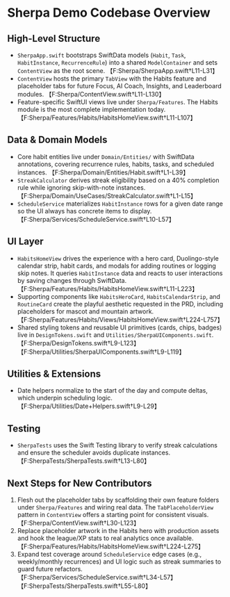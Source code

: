 # Sherpa Demo Codebase Overview

## High-Level Structure
- `SherpaApp.swift` bootstraps SwiftData models (`Habit`, `Task`, `HabitInstance`, `RecurrenceRule`) into a shared `ModelContainer` and sets `ContentView` as the root scene. 【F:Sherpa/SherpaApp.swift†L11-L31】
- `ContentView` hosts the primary `TabView` with the Habits feature and placeholder tabs for future Focus, AI Coach, Insights, and Leaderboard modules. 【F:Sherpa/ContentView.swift†L11-L130】
- Feature-specific SwiftUI views live under `Sherpa/Features`. The Habits module is the most complete implementation today. 【F:Sherpa/Features/Habits/HabitsHomeView.swift†L11-L107】

## Data & Domain Models
- Core habit entities live under `Domain/Entities/` with SwiftData annotations, covering recurrence rules, habits, tasks, and scheduled instances. 【F:Sherpa/Domain/Entities/Habit.swift†L1-L39】
- `StreakCalculator` derives streak eligibility based on a 40% completion rule while ignoring skip-with-note instances. 【F:Sherpa/Domain/UseCases/StreakCalculator.swift†L1-L15】
- `ScheduleService` materializes `HabitInstance` rows for a given date range so the UI always has concrete items to display. 【F:Sherpa/Services/ScheduleService.swift†L10-L57】

## UI Layer
- `HabitsHomeView` drives the experience with a hero card, Duolingo-style calendar strip, habit cards, and modals for adding routines or logging skip notes. It queries `HabitInstance` data and reacts to user interactions by saving changes through SwiftData. 【F:Sherpa/Features/Habits/HabitsHomeView.swift†L11-L223】
- Supporting components like `HabitsHeroCard`, `HabitsCalendarStrip`, and `RoutineCard` create the playful aesthetic requested in the PRD, including placeholders for mascot and mountain artwork. 【F:Sherpa/Features/Habits/Views/HabitsHomeView.swift†L224-L757】
- Shared styling tokens and reusable UI primitives (cards, chips, badges) live in `DesignTokens.swift` and `Utilities/SherpaUIComponents.swift`. 【F:Sherpa/DesignTokens.swift†L9-L123】【F:Sherpa/Utilities/SherpaUIComponents.swift†L9-L119】

## Utilities & Extensions
- Date helpers normalize to the start of the day and compute deltas, which underpin scheduling logic. 【F:Sherpa/Utilities/Date+Helpers.swift†L9-L29】

## Testing
- `SherpaTests` uses the Swift Testing library to verify streak calculations and ensure the scheduler avoids duplicate instances. 【F:SherpaTests/SherpaTests.swift†L13-L80】

## Next Steps for New Contributors
1. Flesh out the placeholder tabs by scaffolding their own feature folders under `Sherpa/Features` and wiring real data. The `TabPlaceholderView` pattern in `ContentView` offers a starting point for consistent visuals. 【F:Sherpa/ContentView.swift†L30-L123】
2. Replace placeholder artwork in the Habits hero with production assets and hook the league/XP stats to real analytics once available. 【F:Sherpa/Features/Habits/HabitsHomeView.swift†L224-L275】
3. Expand test coverage around `ScheduleService` edge cases (e.g., weekly/monthly recurrences) and UI logic such as streak summaries to guard future refactors. 【F:Sherpa/Services/ScheduleService.swift†L34-L57】【F:SherpaTests/SherpaTests.swift†L55-L80】

